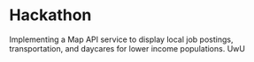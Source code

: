 # Hackathon
Implementing a Map API service to display local job postings, transportation, and daycares for lower income populations. 
UwU
